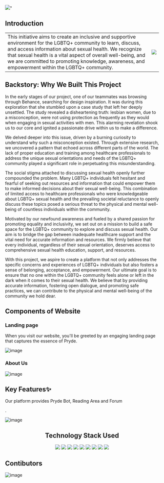 ![](https://res.cloudinary.com/dzy4r0fgy/image/upload/v1687060190/PRYDE_sqcuzi.png)"

## Introduction
<table style="border: none;">
  <tr>
    <td>This initiative aims to create an inclusive and supportive environment for the LGBTQ+ community to learn, discuss, and access information about sexual health. We recognize that sexual health is a vital aspect of overall well-being, and we are committed to promoting knowledge, awareness, and empowerment within the LGBTQ+ community.</td>
    <td><img src="https://media4.giphy.com/media/fYNy092DoKNpshv70U/giphy.gif?cid=ecf05e47lz7igg6cy6tfa9s1w1gq5j11vqulnd8umgl51nrl&ep=v1_gifs_search&rid=giphy.gif&ct=g"/></td>
  </tr>
</table>

## Backstory: Why We Built This Project

In the early stages of our project, one of our teammates was browsing through Behance, searching for design inspiration. It was during this exploration that she stumbled upon a case study that left her deeply unsettled. The study revealed a disheartening truth: lesbian women, due to a misconception, were not using protection as frequently as they would when engaging in sexual activities with men. This alarming revelation shook us to our core and ignited a passionate drive within us to make a difference.

We delved deeper into this issue, driven by a burning curiosity to understand why such a misconception existed. Through extensive research, we uncovered a pattern that echoed across different parts of the world. The lack of proper education and training among healthcare professionals to address the unique sexual orientations and needs of the LGBTQ+ community played a significant role in perpetuating this misunderstanding.

The social stigma attached to discussing sexual health openly further compounded the problem. Many LGBTQ+ individuals felt hesitant and fearful of seeking out resources and information that could empower them to make informed decisions about their sexual well-being. This combination of limited access to healthcare professionals who were knowledgeable about LGBTQ+ sexual health and the prevailing societal reluctance to openly discuss these topics posed a serious threat to the physical and mental well-being of countless individuals within the community.

Motivated by our newfound awareness and fueled by a shared passion for promoting equality and inclusivity, we set out on a mission to build a safe space for the LGBTQ+ community to explore and discuss sexual health. Our aim is to bridge the gap between inadequate healthcare support and the vital need for accurate information and resources. We firmly believe that every individual, regardless of their sexual orientation, deserves access to comprehensive sexual health education, support, and resources.

With this project, we aspire to create a platform that not only addresses the specific concerns and experiences of LGBTQ+ individuals but also fosters a sense of belonging, acceptance, and empowerment. Our ultimate goal is to ensure that no one within the LGBTQ+ community feels alone or left in the dark when it comes to their sexual health. We believe that by providing accurate information, fostering open dialogue, and promoting safe practices, we can contribute to the physical and mental well-being of the community we hold dear.

## Components of Website

### Landing page
 <p>When you visit our website, you'll be greeted by an engaging landing page that captures the essence of Pryde.</p>
 
  ![image](https://github.com/i-am-SnehaChauhan/Pryde/assets/94298791/bd63150b-4aa1-40bc-a60f-1c6b8275d0f2)

### About Us
 
 ![image](https://github.com/i-am-SnehaChauhan/Pryde/assets/94298791/cb92a7fa-5dff-4019-ac1d-43e87ba9d545)

## Key Features✨
<p>Our platform provides Pryde Bot, Reading Area and Forum</p>.

![image](https://github.com/i-am-SnehaChauhan/Pryde/assets/94298791/8df0cda4-fe7a-4784-9f24-4db9f7554e25)



<h2 align='center'> Technology Stack Used</h2>
<div align="center">
 <img src="https://img.shields.io/badge/HTML5-E34F26.svg?style=for-the-badge&logo=HTML5&logoColor=white">
 <img src="https://img.shields.io/badge/CSS3-1572B6.svg?style=for-the-badge&logo=CSS3&logoColor=white">
 <img src="https://img.shields.io/badge/Bootstrap-7952B3.svg?style=for-the-badge&logo=Bootstrap&logoColor=white">
 <img src="https://img.shields.io/badge/JavaScript-F7DF1E.svg?style=for-the-badge&logo=JavaScript&logoColor=white">
 <img src="https://img.shields.io/badge/-ReactJs-61DAFB?logo=react&logoColor=white&style=for-the-badge">
 <img src="https://img.shields.io/badge/Material--UI-0081CB?style=for-the-badge&logo=material-ui&logoColor=white">
 <img src="https://img.shields.io/badge/MongoDB-4EA94B?style=for-the-badge&logo=mongodb&logoColor=white">
 <img src="https://img.shields.io/badge/Python-14354C?style=for-the-badge&logo=python&logoColor=white">
 <img src="https://img.shields.io/badge/Microsoft_Azure-0089D6?style=for-the-badge&logo=microsoft-azure&logoColor=white">
</div>

<h2 align='cener'>Contibutors</h2>

![image](https://github.com/i-am-SnehaChauhan/Pryde/assets/94298791/d6697bb7-dd02-453c-b7a3-40fa5bcddc69)
